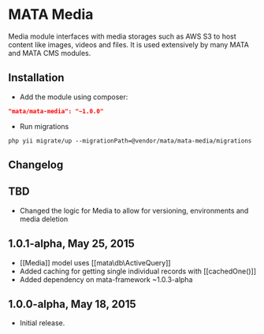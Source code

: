 MATA Media
==========================================

Media module interfaces with media storages such as AWS S3 to host content like images, videos and files. It is used extensively by many MATA and MATA CMS modules.


Installation
------------

- Add the module using composer: 

```json
"mata/mata-media": "~1.0.0"
```

-  Run migrations
```
php yii migrate/up --migrationPath=@vendor/mata/mata-media/migrations
```


Changelog
---------

## TBD
- Changed the logic for Media to allow for versioning, environments and media deletion

## 1.0.1-alpha, May 25, 2015
- [[Media]] model uses [[mata\db\ActiveQuery]]
- Added caching for getting single individual records with [[cachedOne()]]
- Added dependency on mata-framework ~1.0.3-alpha

## 1.0.0-alpha, May 18, 2015

- Initial release.
